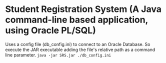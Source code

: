 # Student Registration System (A Java command-line based application, using Oracle PL/SQL)

Uses a config file (db_config.ini) to connect to an Oracle Database.
So execute the JAR executable adding the file's relative path as a command line parameter.
```java -jar SRS.jar ./db_config.ini```
